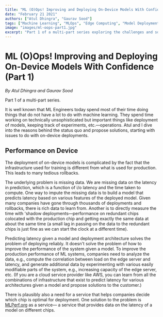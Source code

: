 ```yaml
---
title: "ML (O)Ops! Improving and Deploying On-Device Models With Confidence (Part 1)"
date: "February 21 2021"
authors: ["Atul Dhingra", "Gaurav Sood"]
tags: ["Machine Learning", "MLOps", "Edge Computing", "Model Deployment"]
image: "images/ml-oops-part1.jpg"
excerpt: "Part 1 of a multi-part series exploring the challenges and solutions in deploying ML models on edge devices."
---
```


# ML (O)Ops! Improving and Deploying On-Device Models With Confidence (Part 1)

*By Atul Dhingra and Gaurav Sood*

Part 1 of a multi-part series.

It is well known that ML Engineers today spend most of their time doing things that do not have a lot to do with machine learning. They spend time working on technically unsophisticated but important things like deployment of models, keeping track of experiments, etc.—operations. Atul and I dive into the reasons behind the status quo and propose solutions, starting with issues to do with on-device deployments. 

## Performance on Device

The deployment of on-device models is complicated by the fact that the infrastructure used for training is different from what is used for production. This leads to many tedious rollbacks. 

The underlying problem is missing data. We are missing data on the latency in prediction, which is a function of i/o latency and the time taken to compute. One way to impute the missing data is to build a model that predicts latency based on various features of the deployed model. Given many companies have gone through thousands of deployments and rollbacks, there is rich data to learn from. Another is to directly measure the time with 'shadow deployments—performance on redundant chips colocated with the production chip and getting exactly the same data at about the same time (a small lag in passing on the data to the redundant chips is just fine as we can start the clock at a different time).  

Predicting latency given a model and deployment architecture solves the problem of deploying reliably. It doesn't solve the problem of how to improve the performance of the system given a model. To improve the production performance of ML systems, companies need to analyze the data, e.g., compute the correlation between load on the edge server and latency, and generate additional data by experimenting with various easily modifiable parts of the system, e.g., increasing capacity of the edge server, etc. (If you are a cloud service provider like AWS, you can learn from all the combinations of infrastructure that exist to predict latency for various architectures given a model and propose solutions to the customer.)

There is plausibly also a need for a service that helps companies decide which chip is optimal for deployment. One solution to the problem is [MLPerf.org](https://mlcommons.org/benchmarks/) as a service— a service that provides data on the latency of a model on different chips. 